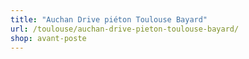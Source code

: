 ```yaml
---
title: "Auchan Drive piéton Toulouse Bayard"
url: /toulouse/auchan-drive-pieton-toulouse-bayard/
shop: avant-poste
---
```


